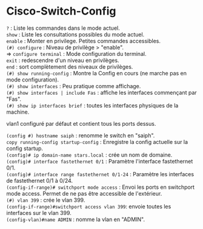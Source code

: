 # Cisco-Switch-Config  

`?` : Liste les commandes dans le mode actuel.  
`show` :  Liste les consultations possibles du mode actuel.  
`enable` : Monter en privilege. Petites commandes accessibles.  
`(#) configure` : Niveau de privilège > "enable".   
=> `configure terminal` : Mode configuration du terminal.  
`exit` : redescendre d'un niveau en privilèges.  
`end` : sort complètement des niveaux de privilèges.  
`(#) show running-config` : Montre la Config en cours (ne marche pas en mode configuration).  
`(#) show interfaces` : Peu pratique comme affichage.  
`(#) show interfaces | include Fas` : affiche les interfaces commençant par "Fas".  
`(#) show ip interfaces brief` : toutes les interfaces physiques de la machine.  

vlan1 configuré par défaut et contient tous les ports dessus.  

`(config #) hostname saiph` : renomme le switch en "saiph".  
`copy running-config startup-config` : Enregistre la config actuelle sur la config startup.  
`(config)# ip domain-name stars.local` : crée un nom de domaine.  
`(config)# interface fastethernet 0/1` : Paramètre l'interface fastethernet 0/1.  
`(config)# interface range fastethernet 0/1-24` : Paramètre les interfaces de fastethernet 0/1 à 0/24.  
`(config-if-range)# switchport mode access` : Envoi les ports en switchport mode access. Permet de ne pas être accessible de l'extérieur.  
`(#) vlan 399` : crée le vlan 399.  
`(config-if-range)#switchport access vlan 399`: envoie toutes les interfaces sur le vlan 399.  
`(config-vlan)#name ADMIN` : nomme la vlan en "ADMIN".  

